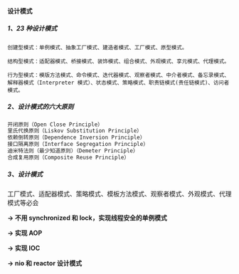 #### 设计模式

##### 1、23 种设计模式

```
创建型模式：单例模式、抽象工厂模式、建造者模式、工厂模式、原型模式。

结构型模式：适配器模式、桥接模式、装饰模式、组合模式、外观模式、享元模式、代理模式。

行为型模式：模版方法模式、命令模式、迭代器模式、观察者模式、中介者模式、备忘录模式、解释器模式（Interpreter 模式）、状态模式、策略模式、职责链模式(责任链模式)、访问者模式。
```

##### 2、设计模式的六大原则

```powershell
开闭原则（Open Close Principle）
里氏代换原则（Liskov Substitution Principle）
依赖倒转原则（Dependence Inversion Principle）
接口隔离原则（Interface Segregation Principle）
迪米特法则（最少知道原则）（Demeter Principle）
合成复用原则（Composite Reuse Principle）
```



##### 3、设计模式



工厂模式、适配器模式、策略模式、模板方法模式、观察者模式、外观模式、代理模式等必会

**→ 不用 synchronized 和 lock，实现线程安全的单例模式**

**→ 实现 AOP**

**→ 实现 IOC**

**→ nio 和 reactor 设计模式**





